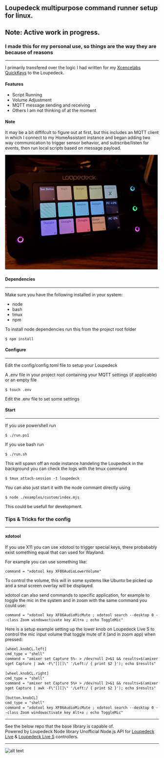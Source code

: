 ## Loupedeck multipurpose command runner setup for linux.

## Note: Active work in progress.  
### I made this for my personal use, so things are the way they are because of reasons

---
I primarily transfered over the logic I had written for my [Xcencelabs QuickKeys](https://github.com/instance-id/quick-keys-app) to the Loupedeck.

#### Features
* Script Running  
* Volume Adjustment
* MQTT message sending and receiving  
* Others I am not thinking of at the moment  

#### Note
It may be a bit diffifcult to figure out at first, but this includes an MQTT client in which I connect to my HomeAssistant instance and began adding two way communication to trigger sensor behavior, and subscribe/listen for events, then run local scripts based on message payload.

<img src="docs/loupedeck_linux.jpg"  width="500" >


#### Dependencies
---
 Make sure you have the following installed in your system:

* node
* bash
* tmux
* npm

To install node dependencies run this from the project root folder

`$ npm install`

#### Configure

---

Edit the config/config.toml file to setup your Loupedeck



A .env file in your project root containing your MQTT settings (if applicable) or an empty file  

`$ touch .env`

Edit the .env file to set some settings



#### Start
---

If you use powershell run

`$ ./run.ps1`

If you use bash run

`$ ./run.sh`

This will spawn off an node instance handeling the Loupedeck in the background
you can check the logs with the tmux command

`$ tmux attach-session -t loupedeck`

You can also just start it with the node commant directly using

`$ node ./examples/custom/index.mjs`

This could be usefull for development.


### Tips & Tricks for the config

---

#### xdotool

If you use X11 you can use xdotool to trigger special keys, there probabably exist something equal that can used for Wayland.

For example you can use something like:

```
command = "xdotool key XF86AudioLowerVolume"
```

To control the volume, this will in some systems like Ubunto be picked up and a smal screen overlay will be displayed. 

xdotool can also send commands to specific application, for example to toggle the mic in the system and in zoom with the same command you could use:

```
command = "xdotool key XF86AudioMicMute ; xdotool search --desktop 0 --class Zoom windowactivate key Alt+a ; echo ToggleMic"
```

Here is a setup example setting up the lower knob on Loupedeck Live S to control the mic input volume that toggle mute of it (and in zoom app) when pressed:

```
[wheel.knobCL.left]
cmd_type = "shell"
command = "amixer set Capture 5%- > /dev/null 2>&1 && results=$(amixer sget Capture | awk -F\"[][]\" '/Left:/ { print $2 }'); echo $results"

[wheel.knobCL.right]
cmd_type = "shell"
command = "amixer set Capture 5%+ > /dev/null 2>&1 && results=$(amixer sget Capture | awk -F\"[][]\" '/Left:/ { print $2 }'); echo $results"

[button.knobCL]
cmd_type = "shell"
command = "xdotool key XF86AudioMicMute ; xdotool search --desktop 0 --class Zoom windowactivate key Alt+a ; echo ToggleMic"
```

---
See the below repo that the base library is capable of.  
Powered by Loupedeck Node library
Unofficial Node.js API for [Loupedeck Live](https://loupedeck.com/products/loupedeck-live/) & [Loupedeck Live S](https://loupedeck.com/products/loupedeck-live-s/) controllers.

---
![alt text](https://i.imgur.com/cg5ow2M.png "instance.id")